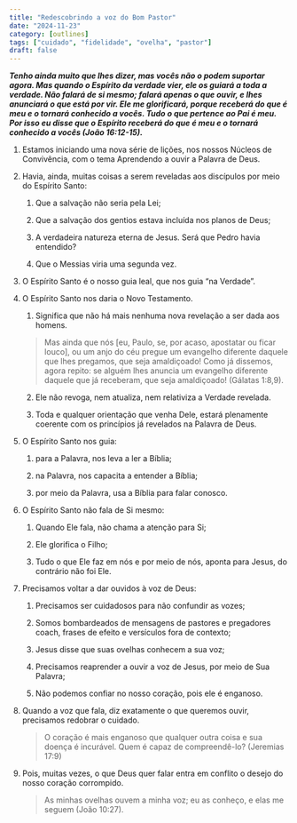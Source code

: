 ```yaml
---
title: "Redescobrindo a voz do Bom Pastor"
date: "2024-11-23"
category: [outlines]
tags: ["cuidado", "fidelidade", "ovelha", "pastor"]
draft: false
---
```


**_Tenho ainda muito que lhes dizer, mas vocês não o podem suportar agora. Mas quando o Espírito da verdade vier, ele os guiará a toda a verdade. Não falará de si mesmo; falará apenas o que ouvir, e lhes anunciará o que está por vir. Ele me glorificará, porque receberá do que é meu e o tornará conhecido a vocês. Tudo o que pertence ao Pai é meu. Por isso eu disse que o Espírito receberá do que é meu e o tornará conhecido a vocês (João 16:12-15)._**

1. Estamos iniciando uma nova série de lições, nos nossos Núcleos de Convivência, com o tema Aprendendo a ouvir a Palavra de Deus.

2. Havia, ainda, muitas coisas a serem reveladas aos discípulos por meio do Espírito Santo:
    
    1. Que a salvação não seria pela Lei;

    2. Que a salvação dos gentios estava incluída nos planos de Deus;

    3. A verdadeira natureza eterna de Jesus. Será que Pedro havia entendido?

    4. Que o Messias viria uma segunda vez.

3. O Espírito Santo é o nosso guia leal, que nos guia “na Verdade”.

4. O Espírito Santo nos daria o Novo Testamento.

    1. Significa que não há mais nenhuma nova revelação a ser dada aos homens.

    > Mas ainda que nós [eu, Paulo, se, por acaso, apostatar ou ficar louco], ou um anjo do céu pregue um evangelho diferente daquele que lhes pregamos, que seja amaldiçoado! Como já dissemos, agora repito: se alguém lhes anuncia um evangelho diferente daquele que já receberam, que seja amaldiçoado! (Gálatas 1:8,9).

    2. Ele não revoga, nem atualiza, nem relativiza a Verdade revelada.

    3. Toda e qualquer orientação que venha Dele, estará plenamente coerente com os princípios já revelados na Palavra de Deus.


5. O Espírito Santo nos guia:
    1. para a Palavra, nos leva a ler a Bíblia;

    2. na Palavra, nos capacita a entender a Bíblia;

    3. por meio da Palavra, usa a Bíblia para falar conosco.

6. O Espírito Santo não fala de Si mesmo:
    1. Quando Ele fala, não chama a atenção para Si;

    2. Ele glorifica o Filho;

    3. Tudo o que Ele faz em nós e por meio de nós, aponta para Jesus, do contrário não foi Ele.

7. Precisamos voltar a dar ouvidos à voz de Deus:

    1. Precisamos ser cuidadosos para não confundir as vozes;

    2. Somos bombardeados de mensagens de pastores e pregadores coach, frases de efeito e versículos fora de contexto;

    3. Jesus disse que suas ovelhas conhecem a sua voz;

    4. Precisamos reaprender a ouvir a voz de Jesus, por meio de Sua Palavra;
    
    5. Não podemos confiar no nosso coração, pois ele é enganoso.

8. Quando a voz que fala, diz exatamente o que queremos ouvir, precisamos redobrar o cuidado.
            
    > O coração é mais enganoso que qualquer outra coisa e sua doença é incurável. Quem é capaz de compreendê-lo? (Jeremias 17:9)

9. Pois, muitas vezes, o que Deus quer falar entra em conflito o desejo do nosso coração corrompido.
         
    > As minhas ovelhas ouvem a minha voz; eu as conheço, e elas me seguem (João 10:27).
